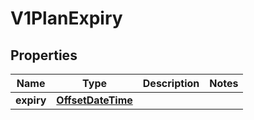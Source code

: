 # V1PlanExpiry

## Properties
Name | Type | Description | Notes
------------ | ------------- | ------------- | -------------
**expiry** | [**OffsetDateTime**](OffsetDateTime.md) |  | 
